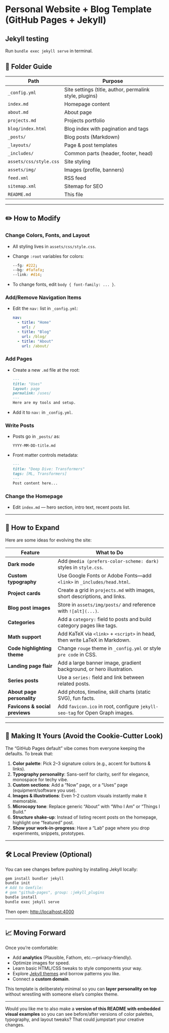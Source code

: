 # Personal Website + Blog Template (GitHub Pages + Jekyll)

## Jekyll testing
Run `bundle exec jekyll serve` in terminal.


## 📁 Folder Guide

| Path                   | Purpose                                                 |
| ---------------------- | ------------------------------------------------------- |
| `_config.yml`          | Site settings (title, author, permalink style, plugins) |
| `index.md`             | Homepage content                                        |
| `about.md`             | About page                                              |
| `projects.md`          | Projects portfolio                                      |
| `blog/index.html`      | Blog index with pagination and tags                     |
| `_posts/`              | Blog posts (Markdown)                                   |
| `_layouts/`            | Page & post templates                                   |
| `_includes/`           | Common parts (header, footer, head)                     |
| `assets/css/style.css` | Site styling                                            |
| `assets/img/`          | Images (profile, banners)                               |
| `feed.xml`             | RSS feed                                                |
| `sitemap.xml`          | Sitemap for SEO                                         |
| `README.md`            | This file                                               |

---

## ✏️ How to Modify

### Change Colors, Fonts, and Layout

* All styling lives in `assets/css/style.css`.
* Change `:root` variables for colors:

  ```css
  --fg: #222;
  --bg: #fafafa;
  --link: #d14;
  ```
* To change fonts, edit `body { font-family: ... }`.

### Add/Remove Navigation Items

* Edit the `nav:` list in `_config.yml`:

  ```yml
  nav:
    - title: "Home"
      url: /
    - title: "Blog"
      url: /blog/
    - title: "About"
      url: /about/
  ```

### Add Pages

* Create a new `.md` file at the root:

  ```markdown
  ---
  title: "Uses"
  layout: page
  permalink: /uses/
  ---
  Here are my tools and setup.
  ```
* Add it to `nav:` in `_config.yml`.

### Write Posts

* Posts go in `_posts/` as:

  ```
  YYYY-MM-DD-title.md
  ```
* Front matter controls metadata:

  ```markdown
  ---
  title: "Deep Dive: Transformers"
  tags: [ML, Transformers]
  ---
  Post content here...
  ```

### Change the Homepage

* Edit `index.md` — hero section, intro text, recent posts list.

---

## 🌱 How to Expand

Here are some ideas for evolving the site:

| Feature                        | What to Do                                                                   |
| ------------------------------ | ---------------------------------------------------------------------------- |
| **Dark mode**                  | Add `@media (prefers-color-scheme: dark)` styles in `style.css`.             |
| **Custom typography**          | Use Google Fonts or Adobe Fonts—add `<link>` in `_includes/head.html`.       |
| **Project cards**              | Create a grid in `projects.md` with images, short descriptions, and links.   |
| **Blog post images**           | Store in `assets/img/posts/` and reference with `![alt](...)`.               |
| **Categories**                 | Add a `category:` field to posts and build category pages like tags.         |
| **Math support**               | Add KaTeX via `<link>` + `<script>` in head, then write LaTeX in Markdown.   |
| **Code highlighting theme**    | Change `rouge` theme in `_config.yml` or style `pre code` in CSS.            |
| **Landing page flair**         | Add a large banner image, gradient background, or hero illustration.         |
| **Series posts**               | Use a `series:` field and link between related posts.                        |
| **About page personality**     | Add photos, timeline, skill charts (static SVG), fun facts.                  |
| **Favicons & social previews** | Add `favicon.ico` in root, configure `jekyll-seo-tag` for Open Graph images. |

---

## 🎨 Making It Yours (Avoid the Cookie-Cutter Look)

The “GitHub Pages default” vibe comes from everyone keeping the defaults. To break that:

1. **Color palette**: Pick 2–3 signature colors (e.g., accent for buttons & links).
2. **Typography personality**: Sans-serif for clarity, serif for elegance, monospace for techy vibe.
3. **Custom sections**: Add a “Now” page, or a “Uses” page (equipment/software you use).
4. **Images & illustrations**: Even 1–2 custom visuals instantly make it memorable.
5. **Microcopy tone**: Replace generic “About” with “Who I Am” or “Things I Build.”
6. **Structure shake-up**: Instead of listing recent posts on the homepage, highlight one “featured” post.
7. **Show your work-in-progress**: Have a “Lab” page where you drop experiments, snippets, prototypes.

---

## 🛠 Local Preview (Optional)

You can see changes before pushing by installing Jekyll locally:

```bash
gem install bundler jekyll
bundle init
# Add to Gemfile:
# gem "github-pages", group: :jekyll_plugins
bundle install
bundle exec jekyll serve
```

Then open: [http://localhost:4000](http://localhost:4000)

---

## 📈 Moving Forward

Once you’re comfortable:

* Add **analytics** (Plausible, Fathom, etc.—privacy-friendly).
* Optimize images for speed.
* Learn basic HTML/CSS tweaks to style components your way.
* Explore [Jekyll themes](https://jekyllrb.com/docs/themes/) and borrow patterns you like.
* Connect a **custom domain**.

This template is deliberately minimal so you can **layer personality on top** without wrestling with someone else’s complex theme.

---

Would you like me to also make a **version of this README with embedded visual examples** so you can see before/after versions of color palettes, typography, and layout tweaks? That could jumpstart your creative changes.
